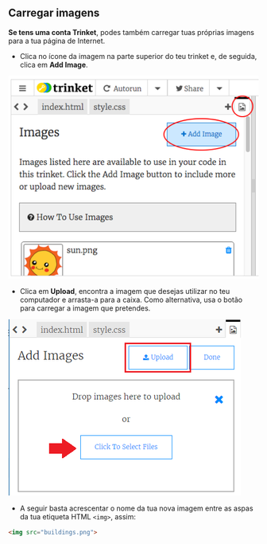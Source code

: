 ## Carregar imagens

**Se tens uma conta Trinket**, podes também carregar tuas próprias imagens para a tua página de Internet.

+ Clica no ícone da imagem na parte superior do teu trinket e, de seguida, clica em **Add Image**.

![captura de ecrã](images/story-upload.png)

+ Clica em **Upload**, encontra a imagem que desejas utilizar no teu computador e arrasta-a para a caixa. Como alternativa, usa o botão para carregar a imagem que pretendes.

![Carregar](images/upload-image.png)

+ A seguir basta acrescentar o nome da tua nova imagem entre as aspas da tua etiqueta HTML `<img>`, assim:

```html
<img src="buildings.png">
```